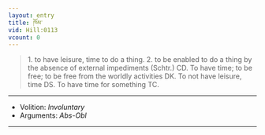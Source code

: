 ```yaml
---
layout: entry
title: ཁོམ་
vid: Hill:0113
vcount: 0
---
```

> 1\. to have leisure, time to do a thing\. 2\. to be enabled to do a thing by the absence of external impediments (Schtr\.) CD\. To have time; to be free; to be free from the worldly activities DK\. To not have leisure, time DS\. To have time for something TC\.

---
* Volition: _Involuntary_
* Arguments: _Abs-Obl_

---

